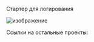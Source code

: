 Стартер для логирования

![изображение](https://github.com/user-attachments/assets/cc0f1958-92c0-487d-aff0-6761e58b30a1)

Ссылки на остальные проекты:

